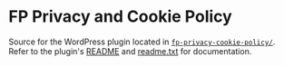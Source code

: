 # FP Privacy and Cookie Policy

Source for the WordPress plugin located in [`fp-privacy-cookie-policy/`](fp-privacy-cookie-policy/). Refer to the plugin's [README](fp-privacy-cookie-policy/README.md) and [readme.txt](fp-privacy-cookie-policy/readme.txt) for documentation.
